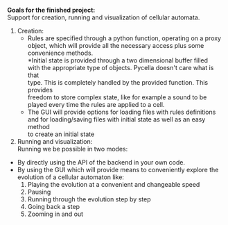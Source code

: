 **Goals for the finished project:**  
Support for creation, running and visualization of cellular automata.  
1. Creation:  
    * Rules are specified through a python function, operating on a proxy  
    object, which will provide all the necessary access plus some  
    convenience methods.  
    *Initial state is provided through a two dimensional buffer filled  
    with the appropriate type of objects. Pycella doesn't care what is that  
    type. This is completely handled by the provided function. This provides  
    freedom to store complex state, like for example a sound to be played
    every time the rules are applied to a cell.
    * The GUI will provide options for loading files with rules definitions  
    and for loading/saving files with initial state as well as an easy method  
    to create an initial state  
2. Running and visualization:  
Running we be possible in two modes:  
* By directly using the API of the backend in your own code.
* By using the GUI which will provide means to conveniently explore the
evolution of a cellular automaton like:
    1. Playing the evolution at a convenient and changeable speed
    2. Pausing
    3. Running through the evolution step by step
    4. Going back a step
    5. Zooming in and out
